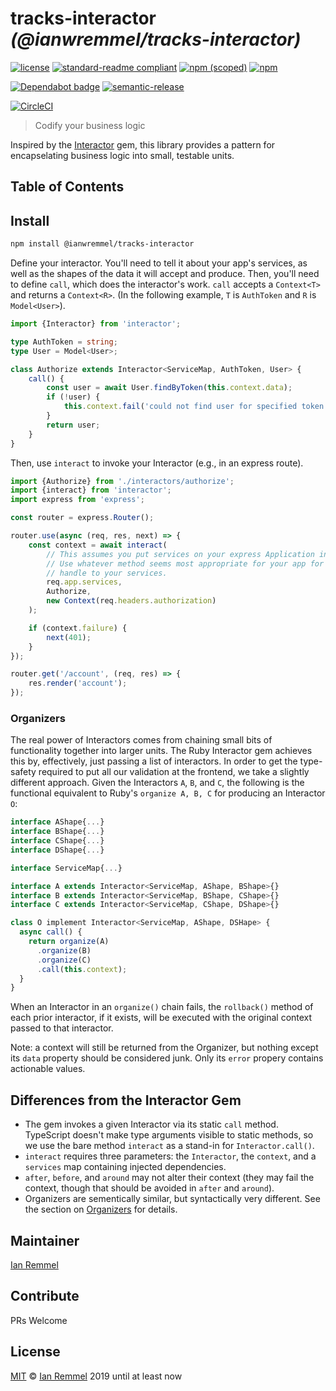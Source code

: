 # tracks-interactor _(@ianwremmel/tracks-interactor)_

<!-- (optional) Put banner here -->

<!-- PROJ: Badges Start -->

[![license](https://img.shields.io/github/license/ianwremmel/tracks-interactor.svg)](https://github.com/ianwremmel/tracks-interactor/blob/master/LICENSE)
[![standard-readme compliant](https://img.shields.io/badge/readme%20style-standard-brightgreen.svg?style=flat-square)](https://github.com/RichardLitt/standard-readme)
[![npm (scoped)](https://img.shields.io/npm/v/@ianwremmel/tracks-interactor.svg)](https://www.npmjs.com/package/@ianwremmel/tracks-interactor)
[![npm](https://img.shields.io/npm/dm/@ianwremmel/tracks-interactor.svg)](https://www.npmjs.com/package/@ianwremmel/tracks-interactor)

[![Dependabot badge](https://img.shields.io/badge/Dependabot-active-brightgreen.svg)](https://dependabot.com/)
[![semantic-release](https://img.shields.io/badge/%20%20%F0%9F%93%A6%F0%9F%9A%80-semantic--release-e10079.svg)](https://github.com/semantic-release/semantic-release)

[![CircleCI](https://circleci.com/gh/ianwremmel/tracks-interactor.svg?style=svg)](https://circleci.com/gh/ianwremmel/tracks-interactor)

<!-- PROJ: Badges End -->

> Codify your business logic

Inspired by the [Interactor](https://github.com/collectiveidea/interactor) gem,
this library provides a pattern for encapselating business logic into small,
testable units.

## Table of Contents

<!-- toc -->
<!-- tocstop -->

## Install

```bash
npm install @ianwremmel/tracks-interactor
```

Define your interactor. You'll need to tell it about your app's services, as
well as the shapes of the data it will accept and produce. Then, you'll need to
define `call`, which does the interactor's work. `call` accepts a `Context<T>`
and returns a `Context<R>`. (In the following example, `T` is `AuthToken` and
`R` is `Model<User>`).

```ts
import {Interactor} from 'interactor';

type AuthToken = string;
type User = Model<User>;

class Authorize extends Interactor<ServiceMap, AuthToken, User> {
    call() {
        const user = await User.findByToken(this.context.data);
        if (!user) {
            this.context.fail('could not find user for specified token');
        }
        return user;
    }
}
```

Then, use `interact` to invoke your Interactor (e.g., in an express route).

```js
import {Authorize} from './interactors/authorize';
import {interact} from 'interactor';
import express from 'express';

const router = express.Router();

router.use(async (req, res, next) => {
    const context = await interact(
        // This assumes you put services on your express Application instance.
        // Use whatever method seems most appropriate for your app for getting a
        // handle to your services.
        req.app.services,
        Authorize,
        new Context(req.headers.authorization)
    );

    if (context.failure) {
        next(401);
    }
});

router.get('/account', (req, res) => {
    res.render('account');
});
```

### Organizers

The real power of Interactors comes from chaining small bits of functionality
together into larger units. The Ruby Interactor gem achieves this by,
effectively, just passing a list of interactors. In order to get the type-safety
required to put all our validation at the frontend, we take a slightly different
approach. Given the Interactors `A`, `B`, and `C`, the following is the
functional equivalent to Ruby's `organize A, B, C` for producing an Interactor
`O`:

```ts
interface AShape{...}
interface BShape{...}
interface CShape{...}
interface DShape{...}

interface ServiceMap{...}

interface A extends Interactor<ServiceMap, AShape, BShape>{}
interface B extends Interactor<ServiceMap, BShape, CShape>{}
interface C extends Interactor<ServiceMap, CShape, DShape>{}

class O implement Interactor<ServiceMap, AShape, DSHape> {
  async call() {
    return organize(A)
      .organize(B)
      .organize(C)
      .call(this.context);
  }
}
```

When an Interactor in an `organize()` chain fails, the `rollback()` method of
each prior interactor, if it exists, will be executed with the original context
passed to that interactor.

Note: a context will still be returned from the Organizer, but nothing except
its `data` property should be considered junk. Only its `error` propery contains
actionable values.

## Differences from the Interactor Gem

-   The gem invokes a given Interactor via its static `call` method. TypeScript
    doesn't make type arguments visible to static methods, so we use the bare
    method `interact` as a stand-in for `Interactor.call()`.
-   `interact` requires three parameters: the `Interactor`, the `context`, and a
    `services` map containing injected dependencies.
-   `after`, `before`, and `around` may not alter their context (they may fail
    the context, though that should be avoided in `after` and `around`).
-   Organizers are sementically similar, but syntactically very different. See
    the section on [Organizers](#organizers) for details.

## Maintainer

[Ian Remmel](https://github.com/ianwremmel)

## Contribute

PRs Welcome

## License

[MIT](LICENSE) &copy; [Ian Remmel](https://github.com/ianwremmel) 2019 until at
least now
